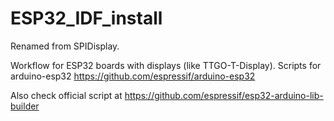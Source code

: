 # ESP32_IDF_install 

Renamed from SPIDisplay.

Workflow for ESP32 boards with displays (like TTGO-T-Display).
Scripts for arduino-esp32 https://github.com/espressif/arduino-esp32

Also check official script at https://github.com/espressif/esp32-arduino-lib-builder
